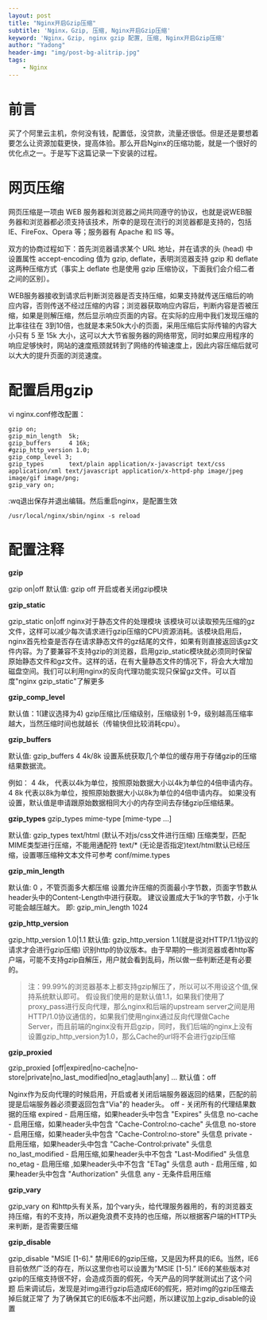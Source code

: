 ```yaml
---
layout: post
title: "Nginx开启Gzip压缩"
subtitle: 'Nginx，Gzip, 压缩, Nginx开启Gzip压缩'
keyword: 'Nginx，Gzip, nginx gzip 配置, 压缩, Nginx开启Gzip压缩'
author: "Yadong"
header-img: "img/post-bg-alitrip.jpg"
tags:
    - Nginx
---
```


# 前言 #
买了个阿里云主机，奈何没有钱，配置低，没贷款，流量还很低。但是还是要想着要怎么让资源加载更快，提高体验。那么开启Nginx的压缩功能，就是一个很好的优化点之一。于是写下这篇记录一下安装的过程。

# 网页压缩 #
网页压缩是一项由 WEB 服务器和浏览器之间共同遵守的协议，也就是说WEB服务器和浏览器都必须支持该技术，所幸的是现在流行的浏览器都是支持的，包括 IE、FireFox、Opera 等；服务器有 Apache 和 IIS 等。

双方的协商过程如下：首先浏览器请求某个 URL 地址，并在请求的头 (head) 中设置属性 accept-encoding 值为 gzip, deflate，表明浏览器支持 gzip 和 deflate 这两种压缩方式（事实上 deflate 也是使用 gzip 压缩协议，下面我们会介绍二者之间的区别）。

WEB服务器接收到请求后判断浏览器是否支持压缩，如果支持就传送压缩后的响应内容，否则传送不经过压缩的内容；浏览器获取响应内容后，判断内容是否被压缩，如果是则解压缩，然后显示响应页面的内容。在实际的应用中我们发现压缩的比率往往在 3到10倍，也就是本来50k大小的页面，采用压缩后实际传输的内容大小只有 5 至 15k 大小，这可以大大节省服务器的网络带宽，同时如果应用程序的响应足够快时，网站的速度瓶颈就转到了网络的传输速度上，因此内容压缩后就可以大大的提升页面的浏览速度。

# 配置启用gzip #
vi nginx.conf修改配置：
```
gzip on;
gzip_min_length  5k;
gzip_buffers     4 16k;
#gzip_http_version 1.0;
gzip_comp_level 3;
gzip_types       text/plain application/x-javascript text/css application/xml text/javascript application/x-httpd-php image/jpeg image/gif image/png;
gzip_vary on;
```	
:wq退出保存并退出编辑。然后重启nginx，是配置生效
```
/usr/local/nginx/sbin/nginx -s reload
```

# 配置注释 #

**gzip**

gzip on|off
默认值: gzip off 
开启或者关闭gzip模块

**gzip_static**

gzip_static on|off
nginx对于静态文件的处理模块
该模块可以读取预先压缩的gz文件，这样可以减少每次请求进行gzip压缩的CPU资源消耗。该模块启用后，nginx首先检查是否存在请求静态文件的gz结尾的文件，如果有则直接返回该gz文件内容。为了要兼容不支持gzip的浏览器，启用gzip_static模块就必须同时保留原始静态文件和gz文件。这样的话，在有大量静态文件的情况下，将会大大增加磁盘空间。我们可以利用nginx的反向代理功能实现只保留gz文件。可以百度"nginx gzip_static"了解更多

**gzip_comp_level**

默认值：1(建议选择为4)
gzip压缩比/压缩级别，压缩级别 1-9，级别越高压缩率越大，当然压缩时间也就越长（传输快但比较消耗cpu）。

**gzip_buffers**

默认值: gzip_buffers 4 4k/8k 
设置系统获取几个单位的缓存用于存储gzip的压缩结果数据流。 

例如：
4 4k， 代表以4k为单位，按照原始数据大小以4k为单位的4倍申请内存。 
4 8k 代表以8k为单位，按照原始数据大小以8k为单位的4倍申请内存。
如果没有设置，默认值是申请跟原始数据相同大小的内存空间去存储gzip压缩结果。

**gzip_types** 
gzip_types mime-type [mime-type ...]

默认值: gzip_types text/html (默认不对js/css文件进行压缩)
压缩类型，匹配MIME类型进行压缩，不能用通配符 text/*
(无论是否指定)text/html默认已经压缩，设置哪压缩种文本文件可参考 conf/mime.types

**gzip_min_length**

默认值: 0 ，不管页面多大都压缩
设置允许压缩的页面最小字节数，页面字节数从header头中的Content-Length中进行获取。
建议设置成大于1k的字节数，小于1k可能会越压越大。 即: gzip_min_length 1024

**gzip_http_version** 

gzip_http_version 1.0|1.1
默认值: gzip_http_version 1.1(就是说对HTTP/1.1协议的请求才会进行gzip压缩)
识别http的协议版本。由于早期的一些浏览器或者http客户端，可能不支持gzip自解压，用户就会看到乱码，所以做一些判断还是有必要的。 
> 注：99.99%的浏览器基本上都支持gzip解压了，所以可以不用设这个值,保持系统默认即可。
> 假设我们使用的是默认值1.1，如果我们使用了proxy_pass进行反向代理，那么nginx和后端的upstream
> server之间是用HTTP/1.0协议通信的，如果我们使用nginx通过反向代理做Cache
> Server，而且前端的nginx没有开启gzip，同时，我们后端的nginx上没有设置gzip_http_version为1.0，那么Cache的url将不会进行gzip压缩

**gzip_proxied** 

gzip_proxied [off|expired|no-cache|no-store|private|no_last_modified|no_etag|auth|any] ...
默认值：off

Nginx作为反向代理的时候启用，开启或者关闭后端服务器返回的结果，匹配的前提是后端服务器必须要返回包含"Via"的 header头。
off - 关闭所有的代理结果数据的压缩
expired - 启用压缩，如果header头中包含 "Expires" 头信息
no-cache - 启用压缩，如果header头中包含 "Cache-Control:no-cache" 头信息
no-store - 启用压缩，如果header头中包含 "Cache-Control:no-store" 头信息
private - 启用压缩，如果header头中包含 "Cache-Control:private" 头信息
no_last_modified - 启用压缩,如果header头中不包含 "Last-Modified" 头信息
no_etag - 启用压缩 ,如果header头中不包含 "ETag" 头信息
auth - 启用压缩 , 如果header头中包含 "Authorization" 头信息
any - 无条件启用压缩

**gzip_vary**

gzip_vary on
和http头有关系，加个vary头，给代理服务器用的，有的浏览器支持压缩，有的不支持，所以避免浪费不支持的也压缩，所以根据客户端的HTTP头来判断，是否需要压缩

**gzip_disable**

gzip_disable "MSIE [1-6]."
禁用IE6的gzip压缩，又是因为杯具的IE6。当然，IE6目前依然广泛的存在，所以这里你也可以设置为“MSIE [1-5].”
IE6的某些版本对gzip的压缩支持很不好，会造成页面的假死，今天产品的同学就测试出了这个问题
后来调试后，发现是对img进行gzip后造成IE6的假死，把对img的gzip压缩去掉后就正常了
为了确保其它的IE6版本不出问题，所以建议加上gzip_disable的设置
